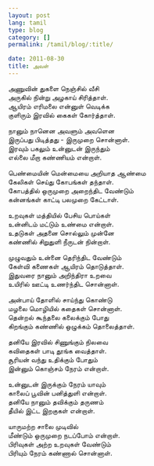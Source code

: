 ```yaml
---
layout: post
lang: tamil
type: blog
category: []
permalink: /tamil/blog/:title/

date: 2011-08-30
title: அவள்
---
```


அணுவின் துகளை நெஞ்சில் வீசி <br/>
அருகில் நின்று அழகாய் சிரித்தாள். <br/>
ஆயிரம் எரிமலை என்னுள் வெடிக்க <br/>
குளிரும் இரவில் கைகள் கோர்த்தாள்.

நானும் நானென அவளும் அவளென <br/>
இருப்பது பிடித்தது - இருமுறை சொன்னாள். <br/>
இரவும் பகலும் உன்னுடன் இருந்தும் <br/>
எல்லை மீறா கண்ணியம் என்றாள்.

பெண்மையின் மென்மையை அறியாத ஆண்மை <br/>
கேலிகள் செய்து கோபங்கள் தந்தாள். <br/>
கோபத்தில் ஒருமுறை அறைந்திட வேண்டும் <br/>
கன்னங்கள் காட்டி பலமுறை கேட்டாள்.

உறவுகள் மத்தியில் பேசிய பொய்கள் <br/>
உன்னிடம் மட்டும் உண்மை என்றாள். <br/>
உதடுகள் அதனை சொல்லும் முன்னே <br/>
கண்ணில் சிறுதுளி நீருடன் நின்றாள்.

முழுவதும் உன்னை தெரிந்திட வேண்டும் <br/>
கேள்வி கணைகள் ஆயிரம் தொடுத்தாள். <br/>
இதுவரை நானும் அறிந்திரா உறவை <br/>
உயிரில் ஊட்டி உணர்ந்திட சொன்னாள்.

அன்பாய் தோளில் சாய்ந்து கொண்டு <br/>
மழலை மொழியில் கதைகள் சொன்னாள். <br/>
தென்றல் கூந்தலை கலைக்கும் போது <br/>
கிறங்கும் கண்ணில் ஒழுக்கம் தொலைத்தாள்.

தனியே இரவில் சிணுங்கும் நிலவை <br/>
கவிதைகள் பாடி தூங்க வைத்தாள். <br/>
சூரியன் வந்து உதிக்கும் போதும் <br/>
இன்னும் கொஞ்சம் நேரம் என்றாள்.

உன்னுடன் இருக்கும் நேரம் யாவும் <br/>
காலைப் பூவின் பனித்துளி என்றாள். <br/>
தனியே நானும் தவிக்கும் தருணம் <br/>
தீயில் இட்ட இறகுகள் என்றாள்.

யாருமற்ற சாலை முடிவில் <br/>
மீண்டும் ஒருமுறை நடப்போம் என்றாள். <br/>
பிரிவுகள் அற்ற உறவுகள் வேண்டும் <br/>
பிரியும் நேரம் கண்ணால் சொன்னாள்.
